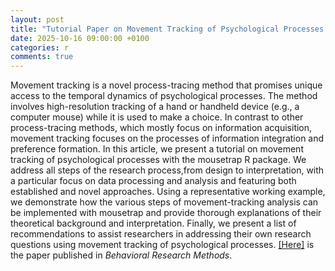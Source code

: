 ```yaml
---
layout: post
title: "Tutorial Paper on Movement Tracking of Psychological Processes Using *mousestrap*"
date: 2025-10-16 09:00:00 +0100
categories: r
comments: true
---
```


Movement tracking is a novel process-tracing method that promises unique access to the temporal dynamics of psychological processes. The method involves high-resolution tracking of a hand or handheld device (e.g., a computer mouse) while it is used to make a choice. In contrast to other process-tracing methods, which mostly focus on information acquisition, movement tracking focuses on the processes of information integration and preference formation. In this article, we present a tutorial on movement tracking of psychological processes with the mousetrap R package. We address all steps of the research process,from design to interpretation, with a particular focus on data processing and analysis and featuring both established and novel approaches. Using a representative working example, we demonstrate how the various steps of movement-tracking analysis can be implemented with mousetrap and provide thorough explanations of their theoretical background and interpretation. Finally, we present a list of recommendations to assist researchers in addressing their own research questions using movement tracking of psychological processes. [[Here]](https://link.springer.com/epdf/10.3758/s13428-025-02695-2?sharing_token=RYRPZHiX1115pv5AVlZ2VZAH0g46feNdnc402WrhzyoPl57fb1b_grQED9bubgIqr9KcF8w15SwVvnQPRpfb6BZBfyub2r5mviZ1efXeYA0oXwi6WWJ0OmgzK-Mwzjz9b1dKX7D8XXknTghfUALmoKLvEF3CRtdE6rbY3nbiRoQ%3D) is the paper published in *Behavioral Research Methods*.